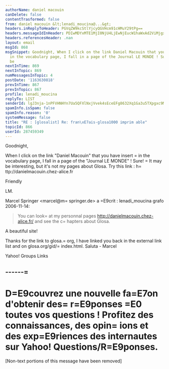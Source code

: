 ```yaml
---
authorName: daniel macouin
canDelete: false
contentTrasformed: false
from: daniel macouin &lt;lenadi_moucina@...&gt;
headers.inReplyToHeader: PGVqZW9kcStlYjcyQGVHcm91cHMuY29tPg==
headers.messageIdInHeader: PDIwMDYxMTE1MjI0NjU4LjEwNjEucW1haWxAd2ViMjgxMDkubWFpbC51a2wueWFob28uY29tPg==
headers.referencesHeader: .nan
layout: email
msgId: 868
msgSnippet: Goodnight, When I click on the link Daniel Macouin that you have insert
  in the vocabulary page, I fall in a page of the Journal LE MONDE ! Sure! It may
  be
nextInTime: 869
nextInTopic: 869
numMessagesInTopic: 4
postDate: '1163630818'
prevInTime: 867
prevInTopic: 867
profile: lenadi_moucina
replyTo: LIST
senderId: lgJ3nja-1nPFVHNHYn7Ua5QFXlNxjVvek4sEceEFg8632Xq1Ga3u5TXpgxc9M15kwLkGyjrZ19j-y9T2m0eydefTb1antBM1vWjWsdBtfg
spamInfo.isSpam: false
spamInfo.reason: '0'
systemMessage: false
title: "RE : [glosalist] Re: fran\xE7ais-glosa1000 imprim able"
topicId: 866
userId: 287459349
---
```


Goodnight,

When I click on the link "Daniel Macouin" that you have insert =
in the vocabulary page, I fall in a page of the "Journal LE MONDE" ! Sure! =
It may be interesting, but it's not my pages about Glosa. Try this link :
h=
ttp://danielmacouin.chez-alice.fr

Friendly

LM.

Marcel Springer <marcel@m=
springer.de> a =E9crit : 
lenadi_moucina grafo 2006-11-14: 
 > You can look=
 at my personnal pages
 > http://danielmacouin.chez-alice.fr/ and see the c=
hapters about
 > Glosa. 

A beautiful site! 

Thanks for the link to glosa.=
org, I have linked you back in the
external link list and on glosa.org/gid/=
index.html.  Saluta - Marcel 







 
Yahoo! Groups Links






 		
------=
---------------------------
 D=E9couvrez une nouvelle fa=E7on d'obtenir des=
 r=E9ponses =E0 toutes vos questions ! Profitez des connaissances, des opin=
ions et des exp=E9riences des internautes sur Yahoo! Questions/R=E9ponses.
=

[Non-text portions of this message have been removed]


